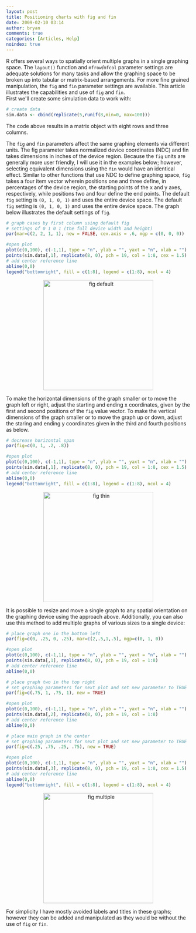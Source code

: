 ```yaml
---
layout: post
title: Positioning charts with fig and fin
date: 2009-02-10 03:14
author: bryan
comments: true
categories: [Articles, Help]
noindex: true
---
```



R offers several ways to spatially orient multiple graphs in a single graphing space.  The <code>layout()</code> function and <code>mfrow</code>/<code>mfcol</code> parameter settings are adequate solutions for many tasks and allow the graphing space to be broken up into tabular or matrix-based arrangements.  For more fine grained manipulation, the <code>fig</code> and <code>fin</code> parameter settings are available.  This article illustrates the capabilities and use of <code>fig</code> and <code>fin</code>.
<br />
First we'll create some simulation data to work with:

```r
# create data
sim.data <- cbind(replicate(5,runif(8,min=0, max=100)))
```

The code above results in a matrix object with eight rows and three columns.

The <code>fig</code> and <code>fin</code> parameters affect the same graphing elements via different units.  The fig parameter takes normalized device coordinates (NDC) and fin takes dimensions in inches of the device region.  Because the <code>fig</code> units are generally more user friendly, I will use it in the examples below; however, selecting equivalent dimensions using the <code>fin</code> would have an identical effect.  Similar to other functions that use NDC to define graphing space, <code>fig</code> takes a four item vector wherein positions one and three define, in percentages of the device region, the starting points of the x and y axes, respectively, while positions two and four define the end points. The default <code>fig</code> setting is <code>(0, 1, 0, 1)</code> and uses the entire device space. The default <code>fig</code> setting is <code>(0, 1, 0, 1)</code> and uses the entire device space.  The graph below illustrates the default settings of <code>fig</code>.

```r
# graph cases by first column using default fig
# settings of 0 1 0 1 (the full device width and height)
par(mar=c(2, 2, 1, 1), new = FALSE, cex.axis = .6, mgp = c(0, 0, 0))

#open plot
plot(c(0,100), c(-1,1), type = "n", ylab = "", yaxt = "n", xlab = "")
points(sim.data[,1], replicate(8, 0), pch = 19, col = 1:8, cex = 1.5)
# add center reference line
abline(0,0)
legend("bottomright", fill = c(1:8), legend = c(1:8), ncol = 4)
```

<div style="text-align: center"><a href="http://www.programmingr.com/images/fig/fig1.jpg"><img height="300" title="fig default" alt="fig default" src="http://www.programmingr.com/images/fig/fig1.jpg"/></a></div>

To make the horizontal dimensions of the graph smaller or to move the graph left or right, adjust the starting and ending x coordinates, given by the first and second positions of the <code>fig</code> value vector.  To make the vertical dimensions of the graph smaller or to move the graph up or down, adjust the staring and ending y coordinates given in the third and fourth positions as below.

```r
# decrease horizontal span
par(fig=c(0, 1, .2, .8))

#open plot
plot(c(0,100), c(-1,1), type = "n", ylab = "", yaxt = "n", xlab = "")
points(sim.data[,1], replicate(8, 0), pch = 19, col = 1:8, cex = 1.5)
# add center reference line
abline(0,0)
legend("bottomright", fill = c(1:8), legend = c(1:8), ncol = 4)
```

<div style="text-align: center"><a href="http://www.programmingr.com/images/fig/fig2.jpg"><img height="300" title="fig thin" alt="fig thin" src="http://www.programmingr.com/images/fig/fig2.jpg"/></a></div>

It is possible to resize and move a single graph to any spatial orientation on the graphing device using the approach above.  Additionally, you can also use this method to add multiple graphs of various sizes to a single device:

```r
# place graph one in the bottom left
par(fig=c(0, .25, 0, .25), mar=c(2,.5,1,.5), mgp=c(0, 1, 0))

#open plot
plot(c(0,100), c(-1,1), type = "n", ylab = "", yaxt = "n", xlab = "")
points(sim.data[,1], replicate(8, 0), pch = 19, col = 1:8)
# add center reference line
abline(0,0)

# place graph two in the top right
# set graphing parameters for next plot and set new parameter to TRUE
par(fig=c(.75, 1, .75, 1), new = TRUE)

#open plot
plot(c(0,100), c(-1,1), type = "n", ylab = "", yaxt = "n", xlab = "")
points(sim.data[,2], replicate(8, 0), pch = 19, col = 1:8)
# add center reference line
abline(0,0)

# place main graph in the center
# set graphing parameters for next plot and set new parameter to TRUE
par(fig=c(.25, .75, .25, .75), new = TRUE)

#open plot
plot(c(0,100), c(-1,1), type = "n", ylab = "", yaxt = "n", xlab = "")
points(sim.data[,3], replicate(8, 0), pch = 19, col = 1:8, cex = 1.5)
# add center reference line
abline(0,0)
legend("bottomright", fill = c(1:8), legend = c(1:8), ncol = 4)
```

<div style="text-align: center"><a href="http://www.programmingr.com/images/fig/fig3.jpg"><img height="300" title="fig multiple" alt="fig multiple" src="http://www.programmingr.com/images/fig/fig3.jpg"/></a></div>

For simplicity I have mostly avoided labels and titles in these graphs; however they can be added and manipulated as they would be without the use of <code>fig</code> or <code>fin</code>.
